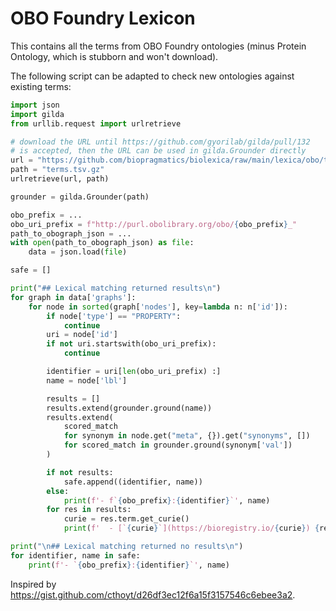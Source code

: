 # OBO Foundry Lexicon

This contains all the terms from OBO Foundry ontologies
(minus Protein Ontology, which is stubborn and won't download).

The following script can be adapted to check new ontologies against existing terms:

```python
import json
import gilda
from urllib.request import urlretrieve

# download the URL until https://github.com/gyorilab/gilda/pull/132
# is accepted, then the URL can be used in gilda.Grounder directly
url = "https://github.com/biopragmatics/biolexica/raw/main/lexica/obo/terms.tsv.gz"
path = "terms.tsv.gz"
urlretrieve(url, path)

grounder = gilda.Grounder(path)

obo_prefix = ...
obo_uri_prefix = f"http://purl.obolibrary.org/obo/{obo_prefix}_"
path_to_obograph_json = ...
with open(path_to_obograph_json) as file:
    data = json.load(file)

safe = []

print("## Lexical matching returned results\n")
for graph in data['graphs']:
    for node in sorted(graph['nodes'], key=lambda n: n['id']):
        if node['type'] == "PROPERTY":
            continue
        uri = node['id']
        if not uri.startswith(obo_uri_prefix):
            continue

        identifier = uri[len(obo_uri_prefix) :]
        name = node['lbl']

        results = []
        results.extend(grounder.ground(name))
        results.extend(
            scored_match
            for synonym in node.get("meta", {}).get("synonyms", [])
            for scored_match in grounder.ground(synonym['val'])
        )

        if not results:
            safe.append((identifier, name)) 
        else:
            print(f'- f`{obo_prefix}:{identifier}`', name)
        for res in results:
            curie = res.term.get_curie()
            print(f'  - [`{curie}`](https://bioregistry.io/{curie}) {res.term.entry_name} ({round(res.score, 3)})')

print("\n## Lexical matching returned no results\n")
for identifier, name in safe:
    print(f'- `{obo_prefix}:{identifier}`', name)
```

Inspired by https://gist.github.com/cthoyt/d26df3ec12f6a15f3157546c6ebee3a2.

